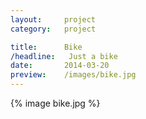 ```yaml
---
layout:     project
category:   project

title:      Bike
/headline:   Just a bike
date:       2014-03-20
preview:    /images/bike.jpg
---
```

{% image bike.jpg %}